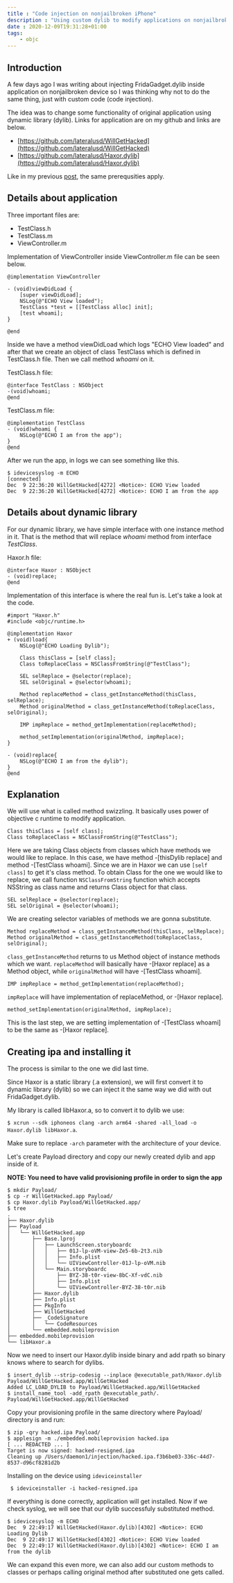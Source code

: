 ```yaml
---
title : "Code injection on nonjailbroken iPhone"
description : "Using custom dylib to modify applications on nonjailbroken iPhone"
date : 2020-12-09T19:31:28+01:00
tags:
    - objc
---
```


## Introduction
A few days ago I was writing about injecting FridaGadget.dylib inside application on nonjailbroken device so I was thinking why not to do the same thing, just with custom code (code injection).

The idea was to change some functionality of original application using dynamic library (dylib). Links for application are on my github and links are below.

* [https://github.com/lateralusd/WillGetHacked](https://github.com/lateralusd/WillGetHacked)
* [https://github.com/lateralusd/Haxor.dylib](https://github.com/lateralusd/Haxor.dylib)

Like in my previous [post](https://lateralusd.github.io/frida_patching/), the same prerequsities apply.

## Details about application
Three important files are: 
* TestClass.h
* TestClass.m
* ViewController.m

Implementation of ViewController inside ViewController.m file can be seen below.
```
@implementation ViewController

- (void)viewDidLoad {
    [super viewDidLoad];
    NSLog(@"ECHO View loaded");
    TestClass *test = [[TestClass alloc] init];
    [test whoami];
}

@end
```

Inside we have a method viewDidLoad which logs "ECHO View loaded" and after that we create an object of class TestClass which is defined in TestClass.h file. Then we call method *whoami* on it.

TestClass.h file:

```
@interface TestClass : NSObject
-(void)whoami;
@end
```

TestClass.m file:

```
@implementation TestClass
- (void)whoami {
    NSLog(@"ECHO I am from the app");
}
@end
```

After we run the app, in logs we can see something like this.
```
$ idevicesyslog -m ECHO
[connected]
Dec  9 22:36:20 WillGetHacked[4272] <Notice>: ECHO View loaded
Dec  9 22:36:20 WillGetHacked[4272] <Notice>: ECHO I am from the app
```

## Details about dynamic library
For our dynamic library, we have simple interface with one instance method in it. That is the method that will replace *whoami* method from interface *TestClass*.

Haxor.h file:

```
@interface Haxor : NSObject
- (void)replace;
@end
```

Implementation of this interface is where the real fun is. Let's take a look at the code.
```
#import "Haxor.h"
#include <objc/runtime.h>

@implementation Haxor
+ (void)load{
    NSLog(@"ECHO Loading Dylib");
    
    Class thisClass = [self class];
    Class toReplaceClass = NSClassFromString(@"TestClass");
    
    SEL selReplace = @selector(replace);
    SEL selOriginal = @selector(whoami);
    
    Method replaceMethod = class_getInstanceMethod(thisClass, selReplace);
    Method originalMethod = class_getInstanceMethod(toReplaceClass, selOriginal);
    
    IMP impReplace = method_getImplementation(replaceMethod);
    
    method_setImplementation(originalMethod, impReplace);
}

- (void)replace{
    NSLog(@"ECHO I am from the dylib");
}
@end

```

## Explanation
We will use what is called method swizzling. It basically uses power of objective c runtime to modify application.

```
Class thisClass = [self class];
Class toReplaceClass = NSClassFromString(@"TestClass");
```
Here we are taking Class objects from classes which have methods we would like to replace. In this case, we have method -[thisDylib replace] and method -[TestClass whoami]. Since we are in Haxor we can use `[self class]` to get it's class method. To obtain Class for the one we would like to replace, we call function `NSClassFromString` function which accepts NSString as class name and returns Class object for that class.

```
SEL selReplace = @selector(replace);
SEL selOriginal = @selector(whoami);
```

We are creating selector variables of methods we are gonna substitute.

```
Method replaceMethod = class_getInstanceMethod(thisClass, selReplace);
Method originalMethod = class_getInstanceMethod(toReplaceClass, selOriginal);
```

`class_getInstanceMethod` returns to us Method object of instance methods which we want. `replaceMethod` will basically have -[Haxor replace] as a Method object, while `originalMethod` will have -[TestClass whoami].

```
IMP impReplace = method_getImplementation(replaceMethod);
```

`impReplace` will have implementation of replaceMethod, or -[Haxor replace].

```
method_setImplementation(originalMethod, impReplace);
```

This is the last step, we are setting implementation of -[TestClass whoami] to be the same as -[Haxor replace].

## Creating ipa and installing it
The process is similar to the one we did last time.

Since Haxor is a static library (.a extension), we will first convert it to dynamic library (dylib) so we can inject it the same way we did with out FridaGadget.dylib.

My library is called libHaxor.a, so to convert it to dylib we use:

`$ xcrun --sdk iphoneos clang -arch arm64 -shared -all_load -o Haxor.dylib libHaxor.a`.

Make sure to replace `-arch` parameter with the architecture of your device.

Let's create Payload directory and copy our newly created dylib and app inside of it. 

**NOTE: You need to have valid provisioning profile in order to sign the app**

```
$ mkdir Payload/
$ cp -r WillGetHacked.app Payload/
$ cp Haxor.dylib Payload/WillGetHacked.app/
$ tree
.
├── Haxor.dylib
├── Payload
│   └── WillGetHacked.app
│       ├── Base.lproj
│       │   ├── LaunchScreen.storyboardc
│       │   │   ├── 01J-lp-oVM-view-Ze5-6b-2t3.nib
│       │   │   ├── Info.plist
│       │   │   └── UIViewController-01J-lp-oVM.nib
│       │   └── Main.storyboardc
│       │       ├── BYZ-38-t0r-view-8bC-Xf-vdC.nib
│       │       ├── Info.plist
│       │       └── UIViewController-BYZ-38-t0r.nib
│       ├── Haxor.dylib
│       ├── Info.plist
│       ├── PkgInfo
│       ├── WillGetHacked
│       ├── _CodeSignature
│       │   └── CodeResources
│       └── embedded.mobileprovision
├── embedded.mobileprovision
└── libHaxor.a
```

Now we need to insert our Haxor.dylib inside binary and add rpath so binary knows where to search for dylibs.

```
$ insert_dylib --strip-codesig --inplace @executable_path/Haxor.dylib Payload/WillGetHacked.app/WillGetHacked
Added LC_LOAD_DYLIB to Payload/WillGetHacked.app/WillGetHacked
$ install_name_tool -add_rpath @executable_path/. Payload/WillGetHacked.app/WillGetHacked
```

Copy your provisioning profile in the same directory where Payload/ directory is and run:

```
$ zip -qry hacked.ipa Payload/
$ applesign -m ./embedded.mobileprovision hacked.ipa
[ ... REDACTED ... ]
Target is now signed: hacked-resigned.ipa
Cleaning up /Users/daemon1/injection/hacked.ipa.f3b6be03-336c-44d7-8537-d96cf8281d2b
```

Installing on the device using `ideviceinstaller`

` $ ideviceinstaller -i hacked-resigned.ipa`

If everything is done correctly, application will get installed. Now if we check syslog, we will see that our dylib successfuly substituted method.

```
$ idevicesyslog -m ECHO
Dec  9 22:49:17 WillGetHacked(Haxor.dylib)[4302] <Notice>: ECHO Loading Dylib
Dec  9 22:49:17 WillGetHacked[4302] <Notice>: ECHO View loaded
Dec  9 22:49:17 WillGetHacked(Haxor.dylib)[4302] <Notice>: ECHO I am from the dylib
```

We can expand this even more, we can also add our custom methods to classes or perhaps calling original method after substituted one gets called.
